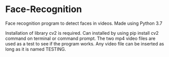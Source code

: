 # Face-Recognition
Face recognition program to detect faces in videos. Made using Python 3.7


Installation of library cv2 is required. Can installed by using pip install cv2 command on terminal or command prompt.
The two mp4 video files are used as a test to see if the program works. Any video file can be inserted as long as it is named TESTING.
